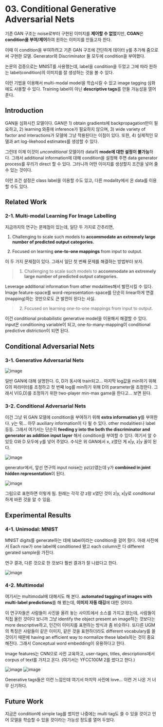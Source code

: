 # 03. Conditional Generative Adversarial Nets

기존 GAN 구조는 noise로부터 구현된 이미지를 **제어할 수 없었**지만, **CGAN**은 **condition을 부여/제어**하여 원하는 이미지를 만들고자 한다.


이때 이 condition을 부여하려고 기존 GAN 구조에 간단하게 데이터 y를 추가해 줌으로써 구현한 모델. Generator와 Discriminator 둘 모두에 condition을 부여했다.

논문의 검증으로는 MNIST를 사용했는데, label을 condition을 두었고 그에 따라 원하는 label(condition)의 이미지를 잘 생성하는 것을 볼 수 있다.

이런 기법을 이용해서 multi-modal model을 학습시킬 수 있고 image tagging 심화에도 사용할 수 있다. Training label이 아닌 **descriptive tags**를 만들 가능성을 열어 준다.

## Introduction

GAN을 심화시킨 모델이다. GAN은 1) obtain gradients에 backpropagation만이 필요하고, 2) learning 와중에 inference가 필요하지 않으며, 3) wide variety of factor and interactions가 모델에 그냥 적용된다는 이점이 있다. 또한, 4) 실제적인 모델과 art log-likehood estimates를 생성할 수 있다.

그런데 이제 이것이 *unconditional* 모델이라 data의 **mode에 대한 설정이 불가능**하다. 그래서 additional information에 대해 condition을 설정해 주면 data generator process를 우리가 direct 할 수 있다. 그러니까 어떤 이미지를 생성할지 조건을 넣어 줄 수 있는 것이다.

이런 조건 설정은 class label을 이용할 수도 있고, 다른 modality에서 온 data를 이용할 수도 있다.

## Related Work

### 2-1. Multi-modal Learning For Image Labelling

지금까지의 연구는 문제점이 있는데, 일단 두 가지로 간추리면,
1. Challenging to scale such models to **accommodate an extremely large number of predicted output categories.**
   
2. Focused on learning **one-to-one mappings** from input to output.

이 두 가지 문제점이 있다. 그래서 일단 첫 번째 문제를 해결하는 방법부터 보자.


> 1. Challenging to scale such models to **accommodate an extremely large number of predicted output categories.**


Leverage additional information from other modalities해서 발전시킬 수 있다. Image feature-space를 word-representation-space를 단순히 linear하게 연결(mapping)하는 것만으로도 큰 발전이 된다는 사실.


> 2. Focused on learning one-to-one mappings from input to output.

이건 conditional probabilistic generative model을 이용해서 해결할 수 있다. input은 conditioning variable이 되고, one-to-many-mapping이 conditional predictive distriction이 되면 된다.

## Conditional Adversarial Nets

### 3-1. Generative Adversarial Nets

![image](https://user-images.githubusercontent.com/69420512/135067883-96e3dc05-1e64-4c57-858c-d14f962339fe.png)

일반 GAN에 대해 설명한다. G, D가 동시에 train되고... 마지막 log값을 min하기 위해 G의 파라미터를 조정하고 첫 번째 log를 min하기 위해 D의 parameter을 조정한다. 그래서 V(G,D)를 조정하기 위한 two-player min-max game을 한다고... 보면 된다.

### 3-2. Conditional Adversarial Nets

이건 그냥 위 GAN 모델에 condition을 부여하기 위해 **extra information y**를 부여한다. y는 뭐... 아무 auxiliary information이 다 될 수 있다. other modalities나 label 등등. 
그래서 여기서는 단순히 **feeding y into the both the discriminator and generator as addition input layer** 해서 condition을 부여할 수 있다. 여기서 알 수 있듯
G와 D 모두에 y를 넣어 주었다. 수식은 위 GAN에서 x, z였던 게 x|y, z|y 꼴이 된다.

![image](https://user-images.githubusercontent.com/69420512/135067956-ee478a23-821d-4a39-8680-012b5d80fe18.png)

generator에서, 앞선 연구의 input noise는 pz(z)였는데 y가 **combined in joint hidden representation**이 된다.

![image](https://user-images.githubusercontent.com/69420512/135068665-363b992b-eead-4e5e-b352-c648e3bacb8a.png)

그림으로 표현하면 이렇게 됨. 원래는 각각 걍 z랑 x였던 것이 z|y, x|y로 conditional하게 바뀐 것을 알 수 있음.

## Experimental Results

### 4-1. Unimodal: MNIST

MNIST digits를 generate하는 데에 label이라는 condition을 걸어 줬다. 아래 사진에서 Each row가 one label에 conditioned 됐고 each column은 다 different gerated sample을 가진다.

연구 결과, 다른 것으로 한 것보다 훨씬 결과가 잘 나왔다고 한다.

![image](https://user-images.githubusercontent.com/69420512/135069025-03afe31f-0ee2-439c-849d-8665d769b566.png)

### 4-2. Multimodal

여기서는 multimodal에 대해서도 해 본다. **automated tagging of images with multi-label predictions**를 해 봤는데, **이미지 자동 태깅**에 대한 것이다.

이 연구자들은 사람들이 사진을 올려 놓는 사이트에서 소스를 가지고 왔는데, 사람들이 직접 올린 것이다 보니까 그냥 identify the object present an image하는 것보다는 more descriptive하고, 인간이 이미지를 표현하는 방식과 좀 비슷하다. 
또다른 UGM의 특징은 사람들이 같은 이미지, 같은 것을 표현하더라도 different vocabulary를 쓸 것이기 때문에 having an efficient way to normalize these labels하는 것이 중요해진다. 그래서 Conceptual word embedding이 유용하다고 한다.

image features는 CNN으로 사전 교육하고, user-tages, titles, descriptions에서 corpus of text를 가지고 온다. (여기서는 YFCC100M 2를 썼다고 한다.)

![image](https://user-images.githubusercontent.com/69420512/135070300-863c4460-9449-403d-9ad9-065a154045c4.png)
![image](https://user-images.githubusercontent.com/69420512/135070377-a348df00-48b9-4768-b225-6aae11e79a42.png)

Generative tags들은 이런 느낌인데 여기서 마지막 사진에 love... 이런 거 나온 거 너무 신기하다.

## Future Work

지금은 condition에 simple tag를 썼지만 나중에는 multi tag도 쓸 수 있을 것이고 언어 모델을 학습할 수 있을 것이라는 가능성 정도를 열어 두었다.

